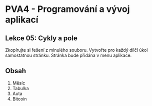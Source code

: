 # PVA4 - Programování a vývoj aplikací
## Lekce 05: Cykly a pole

Zkopírujte si řešení z minulého souboru. Vytvořte pro každý dílčí úkol samostatnou stránku. Stránka bude přidána v menu aplikace.

## Obsah

1. Měsíc
2. Tabulka
3. Auta
4. Bitcoin
